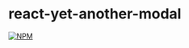 # react-yet-another-modal
[![NPM](https://nodei.co/npm/react-yet-another-modal.png?downloads=true&downloadRank=true&stars=true)](https://nodei.co/npm/react-yet-another-modal/)

